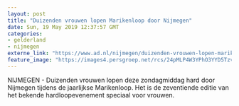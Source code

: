```yaml
---
layout: post
title: "Duizenden vrouwen lopen Marikenloop door Nijmegen"
date: Sun, 19 May 2019 12:37:57 GMT
categories: 
- gelderland 
- nijmegen 
externe_link: "https://www.ad.nl/nijmegen/duizenden-vrouwen-lopen-marikenloop-door-nijmegen~a54d0333/"
feature_image: "https://images4.persgroep.net/rcs/24pMLP4W3YPhO3YYD5TzvxcEkk4/diocontent/148752687/_fitwidth/400/?appId=21791a8992982cd8da851550a453bd7f&quality=0.7"
---
```


NIJMEGEN - Duizenden vrouwen lopen deze zondagmiddag hard door Nijmegen tijdens de jaarlijkse Marikenloop. Het is de zeventiende editie van het bekende hardloopevenement speciaal voor vrouwen.
